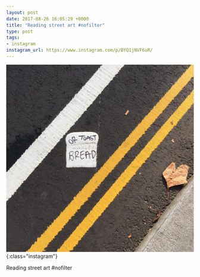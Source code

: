 ```yaml
---
layout: post
date: 2017-08-26 16:05:29 +0000
title: "Reading street art #nofilter"
type: post
tags:
- instagram
instagram_url: https://www.instagram.com/p/BYQ1jNVF6uR/
---
```


![Instagram - BYQ1jNVF6uR](/img/BYQ1jNVF6uR.jpg){:class="instagram"}

Reading street art #nofilter
